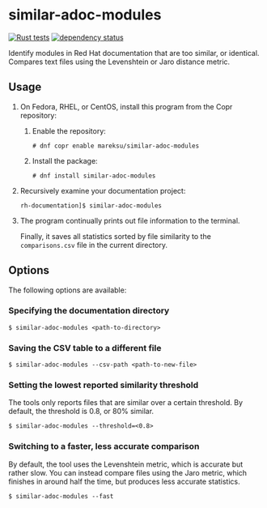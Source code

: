 # similar-adoc-modules

[![Rust tests](https://github.com/msuchane/similar-adoc-modules/actions/workflows/rust-tests.yml/badge.svg)](https://github.com/msuchane/similar-adoc-modules/actions/workflows/rust-tests.yml)
[![dependency status](https://deps.rs/repo/github/msuchane/similar-adoc-modules/status.svg)](https://deps.rs/repo/github/msuchane/similar-adoc-modules)

Identify modules in Red Hat documentation that are too similar, or identical. Compares text files using the Levenshtein or Jaro distance metric.

## Usage

1. On Fedora, RHEL, or CentOS, install this program from the Copr repository:

    1. Enable the repository:

        ```
        # dnf copr enable mareksu/similar-adoc-modules
        ```

    2. Install the package:

        ```
        # dnf install similar-adoc-modules
        ```

2. Recursively examine your documentation project:

    ```
    rh-documentation]$ similar-adoc-modules
    ```

3. The program continually prints out file information to the terminal.

    Finally, it saves all statistics sorted by file similarity to the `comparisons.csv` file in the current directory.

## Options

The following options are available:

### Specifying the documentation directory

```
$ similar-adoc-modules <path-to-directory>
```

### Saving the CSV table to a different file

```
$ similar-adoc-modules --csv-path <path-to-new-file>
```

### Setting the lowest reported similarity threshold

The tools only reports files that are similar over a certain threshold. By default, the threshold is 0.8, or 80% similar.

```
$ similar-adoc-modules --threshold=<0.8>
```

### Switching to a faster, less accurate comparison

By default, the tool uses the Levenshtein metric, which is accurate but rather slow. You can instead compare files using the Jaro metric, which finishes in around half the time, but produces less accurate statistics.

```
$ similar-adoc-modules --fast
```
